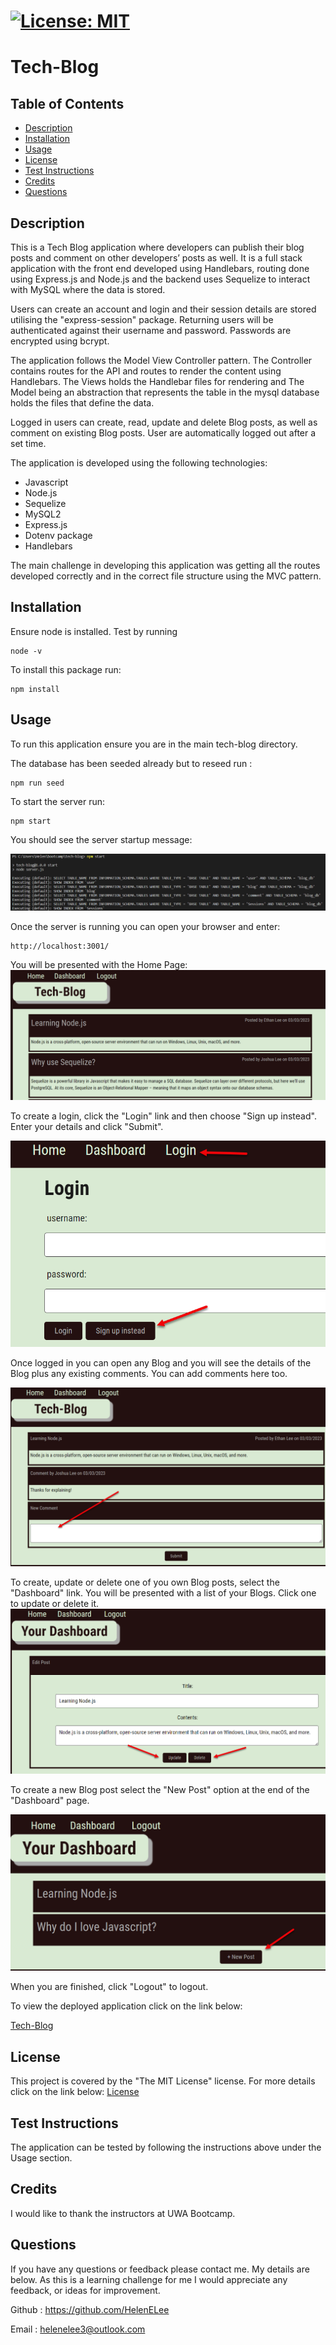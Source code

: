 
  # [![License: MIT](https://img.shields.io/badge/License-MIT-yellow.svg)](https://opensource.org/licenses/MIT)

  # Tech-Blog

  ## Table of Contents
 - [Description](#description)
 - [Installation](#installation)
 - [Usage](#usage)
 - [License](#license)
 - [Test Instructions](#test-instructions)
 - [Credits](#credits)
 - [Questions](#questions)
  
  ## Description
  This is a Tech Blog application where developers can publish their blog posts and comment on other developers’ posts as well. It is a full stack application with the front end developed using Handlebars, routing done using Express.js and Node.js and the backend uses Sequelize to interact with MySQL where the data is stored.

  Users can create an account and login and their session details are stored utilising the "express-session" package. Returning users will be authenticated against their username and password. Passwords are encrypted using bcrypt.

  The application follows the Model View Controller pattern. The Controller contains routes for the API and routes to render the content using Handlebars. The Views holds the Handlebar files for rendering and The Model being an abstraction that represents the table in the mysql database holds the files that define the data.

  Logged in users can create, read, update and delete Blog posts, as well as comment on existing Blog posts. User are automatically logged out after a set time.
  
  The application is developed using the following technologies:
  - Javascript
  - Node.js
  - Sequelize
  - MySQL2
  - Express.js
  - Dotenv package
  - Handlebars

  The main challenge in developing this application was getting all the routes developed correctly and in the correct file structure using the MVC pattern. 


  ## Installation
  Ensure node is installed. Test by running 
  ```
  node -v
  ```

  To install this package run:
  ```
  npm install
  ```

  ## Usage
  To run this application ensure you are in the main tech-blog directory. 
  
  The database has been seeded already but to reseed run :
```
npm run seed
```

  To start the server run:
```
npm start
```
You should see the server startup message:

![Here is a screenshot showing the server started.](/images/server-start.png)

Once the server is running you can open your browser and enter:
```
http://localhost:3001/

```

You will be presented with the Home Page:
![Here is a screenshot showing the home page.](/images/homepage.png)

To create a login, click the "Login" link and then choose "Sign up instead". Enter your details and click "Submit".

![Here is a screenshot showing the login page.](/images/login.png)

Once logged in you can open any Blog and you will see the details of the Blog plus any existing comments. You can add comments here too.

![Here is a screenshot showing the comments.](/images/comments.png)

To create, update or delete one of you own Blog posts, select the "Dashboard" link. You will be presented with a list of your Blogs. Click one to update or delete it.
![Here is a screenshot showing the update page.](/images/update-delete.png)

To create a new Blog post select the "New Post" option at the end of the "Dashboard" page.

![Here is a screenshot showing the new post page.](/images/new-post.png)

When you are finished, click "Logout" to logout.

To view the deployed application click on the link below:

[Tech-Blog](https://tech-blog-helen-lee.herokuapp.com/)


  ## License
  This project is covered by the "The MIT License" license.
  For more details click on the link below:
  [License](https://opensource.org/licenses/MIT)
  
  
  ## Test Instructions
  The application can be tested by following the instructions above under the Usage section.


  ## Credits
  I would like to thank the instructors at UWA Bootcamp. 
  
  ## Questions
 If you have any questions or feedback please contact me. My details are below. As this is a learning challenge for me I would appreciate any feedback, or ideas for improvement.

 Github : https://github.com/HelenELee 

 Email : helenelee3@outlook.com
  
